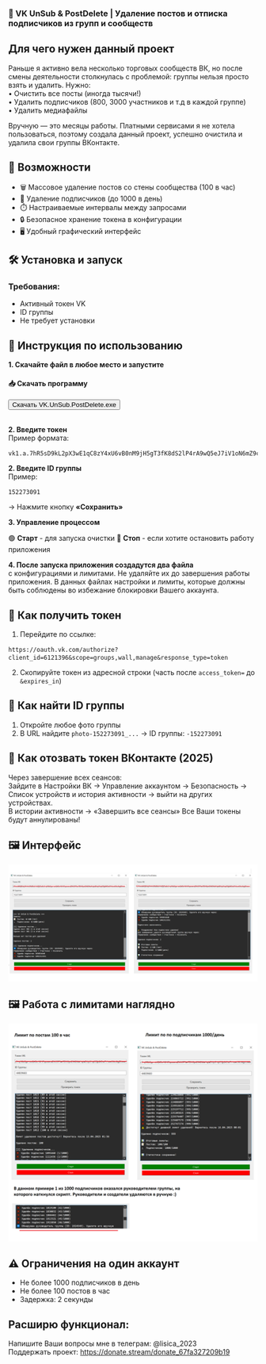 ### 🧹 VK UnSub & PostDelete | Удаление постов и отписка подписчиков из групп и сообществ

## Для чего нужен данный проект
Раньше я активно вела несколько торговых сообществ ВК, но после смены деятельности столкнулась с проблемой: группы нельзя просто взять и удалить. Нужно:  
• Очистить все посты (иногда тысячи!)  
• Удалить подписчиков (800, 3000 участников и т.д в каждой группе)  
• Удалить медиафайлы  

Вручную — это месяцы работы. Платными сервисами я не хотела пользоваться, поэтому создала данный проект, успешно очистила и удалила свои группы ВКонтакте. 

## 🌟 Возможности

- 🗑️ Массовое удаление постов со стены сообщества (100 в час)
- 👥 Удаление подписчиков (до 1000 в день)
- ⏱️ Настраиваемые интервалы между запросами
- 🔒 Безопасное хранение токена в конфигурации
- 🖥️ Удобный графический интерфейс

## 🛠️ Установка и запуск

### Требования:
- Активный токен VK
- ID группы
- Не требует установки

## 🚀 Инструкция по использованию

**1. Скачайте файл в любое место и запустите**  

#### 📥 Скачать программу

<a href="https://github.com/Lisica050521/Python-VK-UnSub-PostDelete/releases/latest/download/VK.UnSub.PostDelete.exe" download>
  <button>Скачать VK.UnSub.PostDelete.exe</button>
</a>
<br><br>

**2. Введите токен**  
Пример формата:
```
vk1.a.7hR5sD9kL2pX3wE1qC8zY4xU6vB0nM9jH5gT3fK8dS2lP4rA9wQ5eJ7iV1oN6mZ9cX2yU4bR0tD5fG8hS3jK6lL9pO4aQ7wE2iI5uY0
   ```
**2. Введите ID группы**  
   Пример:
   ```
   152273091
   ```
   → Нажмите кнопку **«Сохранить»**  

**3. Управление процессом**  

   🟢 **Старт** - для запуска очистки
   🔴 **Стоп** - если хотите остановить работу приложения

**4. После запуска приложения создадутся два файла**  
с конфигурациями и лимитами. Не удаляйте их до завершения работы приложения. В данных файлах настройки и лимиты, которые должны быть соблюдены во избежание блокировки Вашего аккаунта.

## 🔐 Как получить токен
1. Перейдите по ссылке:
```
https://oauth.vk.com/authorize?client_id=6121396&scope=groups,wall,manage&response_type=token
```
2. Скопируйте токен из адресной строки (часть после `access_token=` до `&expires_in`)

## 📌 Как найти ID группы
1. Откройте любое фото группы
2. В URL найдите `photo-152273091_...` → ID группы: `-152273091`

## 📌 Как отозвать токен ВКонтакте (2025)
Через завершение всех сеансов:  
Зайдите в Настройки ВК → Управление аккаунтом → Безопасность  → 
Список устройств и история активности → выйти на других устройствах.  
В истории активности → «Завершить все сеансы» 
Все Ваши токены будут аннулированы!

## 🖼️ Интерфейс
![Интерфейс](https://raw.githubusercontent.com/Lisica050521/Python-VK-UnSub-PostDelete/master/images/interface.png)

## 🖼️ Работа с лимитами наглядно
![Интерфейс](https://raw.githubusercontent.com/Lisica050521/Python-VK-UnSub-PostDelete/master/images/limits.png)

## ⚠️ Ограничения на один аккаунт
- Не более 1000 подписчиков в день
- Не более 100 постов в час
- Задержка: 2 секунды

## Расширю функционал: 
Напишите Ваши вопросы мне в телеграм: @lisica_2023  
Поддержать проект: https://donate.stream/donate_67fa327209b19
